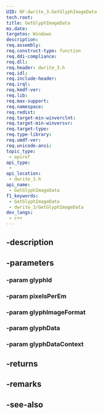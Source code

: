 ```yaml
---
UID: NF:dwrite_3.GetGlyphImageData
tech.root: 
title: GetGlyphImageData
ms.date: 
targetos: Windows
description: 
req.assembly: 
req.construct-type: function
req.ddi-compliance: 
req.dll: 
req.header: dwrite_3.h
req.idl: 
req.include-header: 
req.irql: 
req.kmdf-ver: 
req.lib: 
req.max-support: 
req.namespace: 
req.redist: 
req.target-min-winverclnt: 
req.target-min-winversvr: 
req.target-type: 
req.type-library: 
req.umdf-ver: 
req.unicode-ansi: 
topic_type:
 - apiref
api_type:
 - 
api_location:
 - dwrite_3.h
api_name:
 - GetGlyphImageData
f1_keywords:
 - GetGlyphImageData
 - dwrite_3/GetGlyphImageData
dev_langs:
 - c++
---
```


## -description

## -parameters

### -param glyphId

### -param pixelsPerEm

### -param glyphImageFormat

### -param glyphData

### -param glyphDataContext

## -returns

## -remarks

## -see-also

